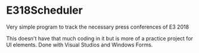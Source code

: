 # E318Scheduler
Very simple program to track the necessary press conferences of E3 2018

This doesn't have that much coding in it but is more of a practice project for UI elements. Done with Visual Studios and Windows Forms.

